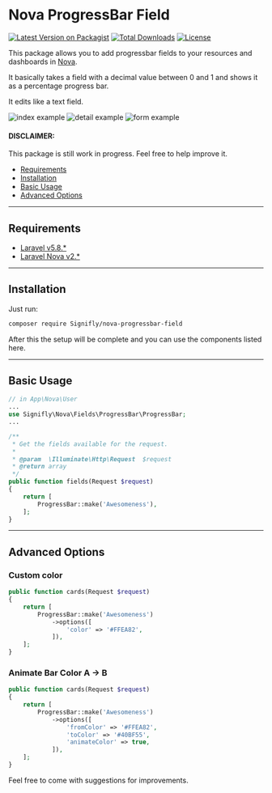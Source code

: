 # Nova ProgressBar Field
[![Latest Version on Packagist](https://img.shields.io/packagist/v/signifly/nova-progressbar-field.svg?style=flat-square)](https://packagist.org/packages/signifly/nova-progressbar-field)
[![Total Downloads](https://img.shields.io/packagist/dt/signifly/nova-progressbar-field.svg?style=flat-square)](https://packagist.org/packages/signifly/nova-progressbar-field)
[![License](https://poser.pugx.org/signifly/nova-progressbar-field/license)](https://packagist.org/packages/signifly/nova-progressbar-field)

This package allows you to add progressbar fields to your resources and dashboards in [Nova](https://nova.laravel.com).

It basically takes a field with a decimal value between 0 and 1 and shows it as a percentage progress bar.

It edits like a text field.

<img src="https://github.com/signifly/nova-progressbar-field/blob/master/img/screenshot-index.png" alt="index example">
<img src="https://github.com/signifly/nova-progressbar-field/blob/master/img/screenshot-detail1.png" alt="detail example">
<img src="https://github.com/signifly/nova-progressbar-field/blob/master/img/screenshot-form.png" alt="form example">

#### DISCLAIMER: 
This package is still work in progress. Feel free to help improve it.


* [Requirements](#requirements)
* [Installation](#installation)
* [Basic Usage](#basic-usage)
* [Advanced Options](#advanced-options)

___
## Requirements
* [Laravel v5.8.*](https://laravel.com/docs/5.8)
* [Laravel Nova v2.*](https://nova.laravel.com/docs/2.0/)

___
## Installation
Just run:  
```bash
composer require Signifly/nova-progressbar-field
```
After this the setup will be complete and you can use the components listed here.



___
## Basic Usage
```php
// in App\Nova\User
...
use Signifly\Nova\Fields\ProgressBar\ProgressBar;
...

/**
 * Get the fields available for the request.
 *
 * @param  \Illuminate\Http\Request  $request
 * @return array
 */
public function fields(Request $request)
{
    return [
        ProgressBar::make('Awesomeness'),
    ];
}

```

___ 
## Advanced Options

### Custom color
```php
public function cards(Request $request)
{
    return [
        ProgressBar::make('Awesomeness')
            ->options([
                'color' => '#FFEA82',
            ]),
    ];
}
```

### Animate Bar Color A -> B
```php
public function cards(Request $request)
{
    return [
        ProgressBar::make('Awesomeness')
            ->options([
                'fromColor' => '#FFEA82',
                'toColor' => '#40BF55',
                'animateColor' => true,
            ]),
    ];
}
```

Feel free to come with suggestions for improvements.
